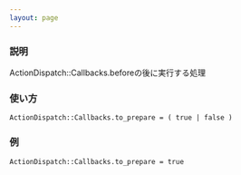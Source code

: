 ```yaml
---
layout: page
---
```


### 説明

ActionDispatch::Callbacks.beforeの後に実行する処理

### 使い方

    ActionDispatch::Callbacks.to_prepare = ( true | false )

### 例

    ActionDispatch::Callbacks.to_prepare = true
